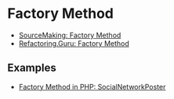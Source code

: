 # Factory Method

- [SourceMaking: Factory Method](https://sourcemaking.com/design_patterns/factory_method)
- [Refactoring.Guru: Factory Method](https://refactoring.guru/design-patterns/factory-method)

## Examples

* [Factory Method in PHP: SocialNetworkPoster](Php/SocialNetworkPoster)
